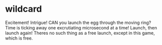 # wildcard

Excitement! Intrigue!  CAN you launch the egg through the moving ring?   Time is ticking away one excrutiating
microsecond at a time!
Launch, then launch again!   Theres no such thing as a free launch, except in this game, which is free. 
